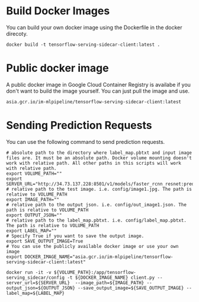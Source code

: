 # Build Docker Images

You can build your own docker image using the Dockerfile in the docker direcoty.
```
docker build -t tensorflow-serving-sidecar-client:latest .
```

# Public docker image

A public docker image in Google Cloud Container Registry is availabe if you don't want to build the image yourself. You can just pull the image and use.
```
asia.gcr.io/im-mlpipeline/tensorflow-serving-sidecar-client:latest
```





# Sending Prediction Requests
You can use the following command to send prediction requests.

```
# absolute path to the directory where label_map.pbtxt and input image files are. It must be an absolute path. Docker volume mounting doesn't work with relative path. All other paths in this scripts will work with relative path.
export VOLUME_PATH=""
export SERVER_URL="http://34.73.137.228:8501/v1/models/faster_rcnn_resnet:predict"
# relative path to the test image. i.e. config/image1.jpg. The path is relative to VOLUME_PATH
export IMAGE_PATH=""
# relative path to the output json. i.e. config/out_image1.json. The path is relative to VOLUME_PATH
export OUTPUT_JSON=""
# relative path to the label_map.pbtxt. i.e. config/label_map.pbtxt. The path is relative to VOLUME_PATH
export LABEL_MAP=""
# Specify True if you want to save the output image. 
export SAVE_OUTPUT_IMAGE=True
# You can use the publicly available docker image or use your own image
export DOCKER_IMAGE_NAME="asia.gcr.io/im-mlpipeline/tensorflow-serving-sidecar-client:latest"

docker run -it -v ${VOLUME_PATH}:/app/tensorflow-serving_sidecar/config -t ${DOCKER_IMAGE_NAME} client.py --server_url=${SERVER_URL}  --image_path=${IMAGE_PATH} --output_json=${OUTPUT_JSON} --save_output_image=${SAVE_OUTPUT_IMAGE} --label_map=${LABEL_MAP}
```